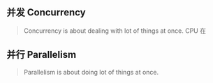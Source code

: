 ## 并发 Concurrency
> Concurrency is about dealing with lot of things at once.
CPU 在

## 并行 Parallelism
> Parallelism is about doing lot of things at once.



<!--stackedit_data:
eyJoaXN0b3J5IjpbMTc2MTYxODU4LC0xMzQxMzk5ODUzLDE1OT
k2MTgyNDldfQ==
-->